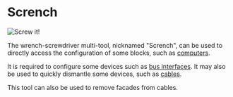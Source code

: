 # Scrench
![Screw it!](item:oc2:wrench)

The wrench-screwdriver multi-tool, nicknamed "Scrench", can be used to directly access the configuration of some blocks, such as [computers](../block/computer.md).

It is required to configure some devices such as [bus interfaces](../block/bus_interface.md). It may also be used to quickly dismantle some devices, such as [cables](../block/bus_cable.md).

This tool can also be used to remove facades from cables.